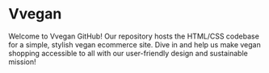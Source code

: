 # Vvegan
Welcome to Vvegan GitHub! Our repository hosts the HTML/CSS codebase for a simple, stylish vegan ecommerce site. Dive in and help us make vegan shopping accessible to all with our user-friendly design and sustainable mission!
